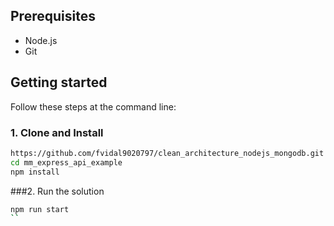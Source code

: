 
## Prerequisites
- Node.js
- Git

## Getting started
Follow these steps at the command line:

### 1. Clone and Install 
```bash
https://github.com/fvidal9020797/clean_architecture_nodejs_mongodb.git
cd mm_express_api_example
npm install
```
###2. Run the solution
```bash
npm run start
``
